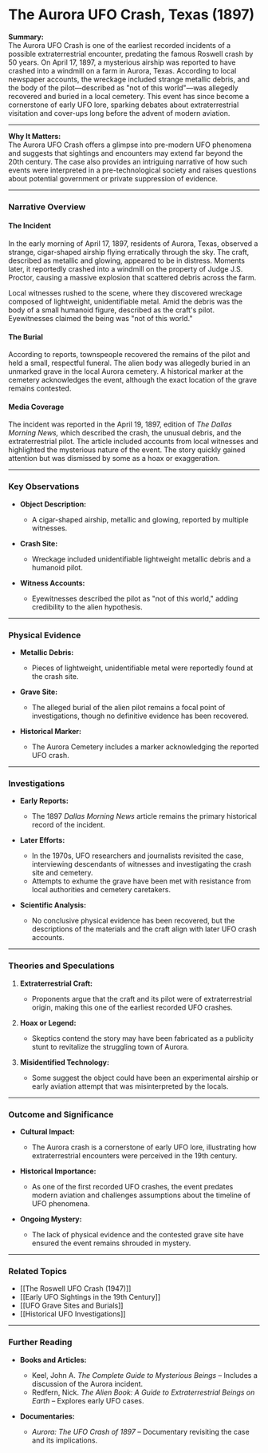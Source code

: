 # The Aurora UFO Crash, Texas (1897)

**Summary:**  
The Aurora UFO Crash is one of the earliest recorded incidents of a possible extraterrestrial encounter, predating the famous Roswell crash by 50 years. On April 17, 1897, a mysterious airship was reported to have crashed into a windmill on a farm in Aurora, Texas. According to local newspaper accounts, the wreckage included strange metallic debris, and the body of the pilot—described as "not of this world"—was allegedly recovered and buried in a local cemetery. This event has since become a cornerstone of early UFO lore, sparking debates about extraterrestrial visitation and cover-ups long before the advent of modern aviation.

---

**Why It Matters:**  
The Aurora UFO Crash offers a glimpse into pre-modern UFO phenomena and suggests that sightings and encounters may extend far beyond the 20th century. The case also provides an intriguing narrative of how such events were interpreted in a pre-technological society and raises questions about potential government or private suppression of evidence.

---

### **Narrative Overview**

#### **The Incident**

In the early morning of April 17, 1897, residents of Aurora, Texas, observed a strange, cigar-shaped airship flying erratically through the sky. The craft, described as metallic and glowing, appeared to be in distress. Moments later, it reportedly crashed into a windmill on the property of Judge J.S. Proctor, causing a massive explosion that scattered debris across the farm.

Local witnesses rushed to the scene, where they discovered wreckage composed of lightweight, unidentifiable metal. Amid the debris was the body of a small humanoid figure, described as the craft's pilot. Eyewitnesses claimed the being was "not of this world."

#### **The Burial**

According to reports, townspeople recovered the remains of the pilot and held a small, respectful funeral. The alien body was allegedly buried in an unmarked grave in the local Aurora cemetery. A historical marker at the cemetery acknowledges the event, although the exact location of the grave remains contested.

#### **Media Coverage**

The incident was reported in the April 19, 1897, edition of _The Dallas Morning News,_ which described the crash, the unusual debris, and the extraterrestrial pilot. The article included accounts from local witnesses and highlighted the mysterious nature of the event. The story quickly gained attention but was dismissed by some as a hoax or exaggeration.

---

### **Key Observations**

- **Object Description:**
    
    - A cigar-shaped airship, metallic and glowing, reported by multiple witnesses.
- **Crash Site:**
    
    - Wreckage included unidentifiable lightweight metallic debris and a humanoid pilot.
- **Witness Accounts:**
    
    - Eyewitnesses described the pilot as "not of this world," adding credibility to the alien hypothesis.

---

### **Physical Evidence**

- **Metallic Debris:**
    
    - Pieces of lightweight, unidentifiable metal were reportedly found at the crash site.
- **Grave Site:**
    
    - The alleged burial of the alien pilot remains a focal point of investigations, though no definitive evidence has been recovered.
- **Historical Marker:**
    
    - The Aurora Cemetery includes a marker acknowledging the reported UFO crash.

---

### **Investigations**

- **Early Reports:**
    
    - The 1897 _Dallas Morning News_ article remains the primary historical record of the incident.
- **Later Efforts:**
    
    - In the 1970s, UFO researchers and journalists revisited the case, interviewing descendants of witnesses and investigating the crash site and cemetery.
    - Attempts to exhume the grave have been met with resistance from local authorities and cemetery caretakers.
- **Scientific Analysis:**
    
    - No conclusive physical evidence has been recovered, but the descriptions of the materials and the craft align with later UFO crash accounts.

---

### **Theories and Speculations**

1. **Extraterrestrial Craft:**
    
    - Proponents argue that the craft and its pilot were of extraterrestrial origin, making this one of the earliest recorded UFO crashes.
2. **Hoax or Legend:**
    
    - Skeptics contend the story may have been fabricated as a publicity stunt to revitalize the struggling town of Aurora.
3. **Misidentified Technology:**
    
    - Some suggest the object could have been an experimental airship or early aviation attempt that was misinterpreted by the locals.

---

### **Outcome and Significance**

- **Cultural Impact:**
    
    - The Aurora crash is a cornerstone of early UFO lore, illustrating how extraterrestrial encounters were perceived in the 19th century.
- **Historical Importance:**
    
    - As one of the first recorded UFO crashes, the event predates modern aviation and challenges assumptions about the timeline of UFO phenomena.
- **Ongoing Mystery:**
    
    - The lack of physical evidence and the contested grave site have ensured the event remains shrouded in mystery.

---

### **Related Topics**

- [[The Roswell UFO Crash (1947)]]
- [[Early UFO Sightings in the 19th Century]]
- [[UFO Grave Sites and Burials]]
- [[Historical UFO Investigations]]

---

### **Further Reading**

- **Books and Articles:**
    
    - Keel, John A. _The Complete Guide to Mysterious Beings_ – Includes a discussion of the Aurora incident.
    - Redfern, Nick. _The Alien Book: A Guide to Extraterrestrial Beings on Earth_ – Explores early UFO cases.
- **Documentaries:**
    
    - _Aurora: The UFO Crash of 1897_ – Documentary revisiting the case and its implications.

